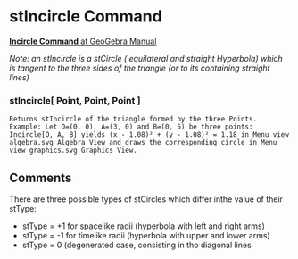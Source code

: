 # stIncircle Command

[<b>Incircle Command</b> at GeoGebra Manual](https://wiki.geogebra.org/en/Incircle%20Command)

<i> Note: an stIncircle is a stCircle ( equilateral and straight Hyperbola) 
which is tangent to the three sides of the triangle (or to its containing straight lines)</i>

### stIncircle[ Point, Point, Point ]
    Returns stIncircle of the triangle formed by the three Points.
    Example: Let O=(0, 0), A=(3, 0) and B=(0, 5) be three points: Incircle[O, A, B] yields (x - 1.08)² + (y - 1.08)² = 1.18 in Menu view algebra.svg Algebra View and draws the corresponding circle in Menu view graphics.svg Graphics View.

## Comments
There are three possible types of stCircles which differ inthe value of their stType:
* stType = +1 for spacelike radii (hyperbola with left and right arms)
* stType = -1 for timelike radii (hyperbola with upper and lower arms)
* stType = 0 (degenerated case, consisting in tho diagonal lines
